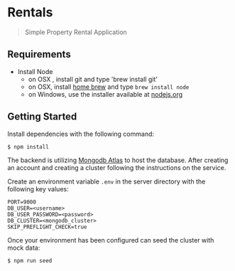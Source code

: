 # Rentals

> Simple Property Rental Application

## Requirements

- Install Node
  - on OSX , install git and type 'brew install git'
  - on OSX, install [home brew](http://brew.sh/) and type `brew install node`
  - on Windows, use the installer available at [nodejs.org](http://nodejs.org/)

## Getting Started

Install dependencies with the following command:

```sh
$ npm install
```

The backend is utilizing [Mongodb Atlas](https://www.mongodb.com/) to host the database. After creating an account and creating a cluster following the instructions on the service.

Create an environment variable `.env` in the server directory with the following key values:

```
PORT=9000
DB_USER=<username>
DB_USER_PASSWORD=<password>
DB_CLUSTER=<mongodb_cluster>
SKIP_PREFLIGHT_CHECK=true
```

Once your environment has been configured can seed the cluster with mock data:

```
$ npm run seed
```
